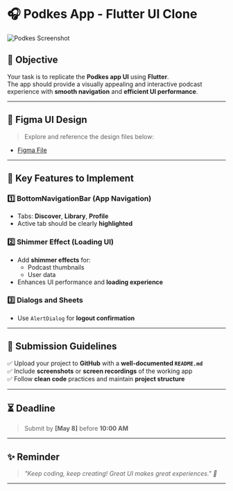 # 🎧 Podkes App - Flutter UI Clone

![Podkes Screenshot](https://paper-attachments.dropboxusercontent.com/s_CE298A44AC4BC1486B73C510A9E8123E7FE534010D93FBA37CE311619E6BA986_1739354051306_Screenshot+1446-08-13+at+12.47.45PM.png)

## 📌 Objective

Your task is to replicate the **Podkes app UI** using **Flutter**.  
The app should provide a visually appealing and interactive podcast experience with **smooth navigation** and **efficient UI performance**.

---

## 🎨 Figma UI Design

> Explore and reference the design files below:

- [Figma File](https://www.figma.com/design/RqcuinLb0RMD1yyZWS8ahR/Podcast-Mobile-App-(Community)?node-id=0-1&p=f&t=e3UCoP5bxaWjjdT4-0)


---

## 🔧 Key Features to Implement

### 1️⃣ BottomNavigationBar (App Navigation)
- Tabs: **Discover**, **Library**, **Profile**
- Active tab should be clearly **highlighted**

### 2️⃣ Shimmer Effect (Loading UI)
- Add **shimmer effects** for:
  - Podcast thumbnails
  - User data
- Enhances UI performance and **loading experience**

### 3️⃣ Dialogs and Sheets
- Use `AlertDialog` for **logout confirmation**

---

## 📂 Submission Guidelines

✅ Upload your project to **GitHub** with a **well-documented `README.md`**  
✅ Include **screenshots** or **screen recordings** of the working app  
✅ Follow **clean code** practices and maintain **project structure**

---

## ⏳ Deadline

> Submit by **[May 8]** before **10:00 AM**

---

## ✨ Reminder

> _"Keep coding, keep creating! Great UI makes great experiences." 🚀_

---

